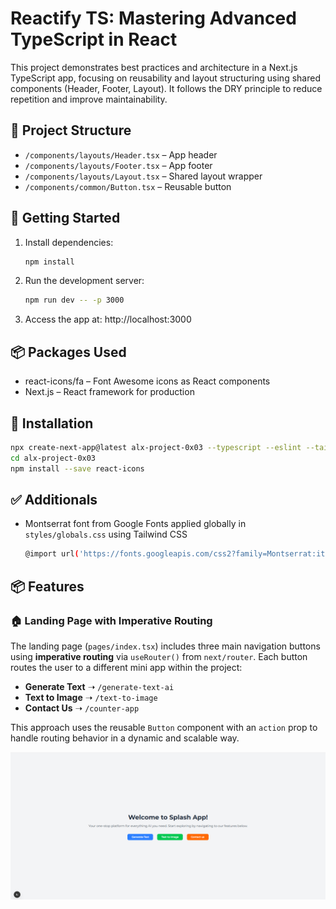 # Reactify TS: Mastering Advanced TypeScript in React

This project demonstrates best practices and architecture in a Next.js TypeScript app, focusing on reusability and layout structuring using shared components (Header, Footer, Layout). It follows the DRY principle to reduce repetition and improve maintainability.

## 📁 Project Structure

- `/components/layouts/Header.tsx` – App header
- `/components/layouts/Footer.tsx` – App footer
- `/components/layouts/Layout.tsx` – Shared layout wrapper
- `/components/common/Button.tsx` – Reusable button

## 🚀 Getting Started

1. Install dependencies:
   ```bash
   npm install
   ```
2. Run the development server:
   ```bash
   npm run dev -- -p 3000
   ```
3. Access the app at: http://localhost:3000

## 📦 Packages Used

- react-icons/fa – Font Awesome icons as React components
- Next.js – React framework for production

## 🔧 Installation

```bash
npx create-next-app@latest alx-project-0x03 --typescript --eslint --tailwind
cd alx-project-0x03
npm install --save react-icons
```

## ✅ Additionals

- Montserrat font from Google Fonts applied globally in `styles/globals.css` using Tailwind CSS
  ```bash
  @import url('https://fonts.googleapis.com/css2?family=Montserrat:ital,wght@0,100..900;1,100..900&display=swap');
  ```

## 📦 Features

### 🏠 Landing Page with Imperative Routing

The landing page (`pages/index.tsx`) includes three main navigation buttons using **imperative routing** via `useRouter()` from `next/router`. Each button routes the user to a different mini app within the project:

- **Generate Text** ➝ `/generate-text-ai`
- **Text to Image** ➝ `/text-to-image`
- **Contact Us** ➝ `/counter-app`

This approach uses the reusable `Button` component with an `action` prop to handle routing behavior in a dynamic and scalable way.

![Landing page](./public/assets/images/landing_page.png)
